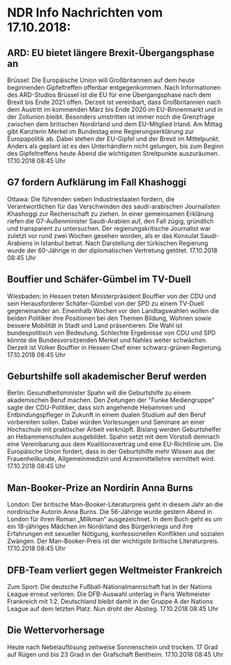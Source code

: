 # NDR Info Nachrichten vom 17.10.2018:


## ARD: EU bietet längere Brexit-Übergangsphase an
Brüssel: Die Europäische Union will Großbritannien auf dem heute beginnenden Gipfeltreffen offenbar entgegenkommen. Nach Informationen des ARD-Studios Brüssel ist die EU für eine Übergangsphase nach dem Brexit bis Ende 2021 offen. Derzeit ist vereinbart, dass Großbritannien nach dem Austritt im kommenden März bis Ende 2020 im EU-Binnenmarkt und in der Zollunion bleibt. Besonders umstritten ist immer noch die Grenzfrage zwischen dem britischen Nordirland und dem EU-Mitglied Irland. Am Mittag gibt Kanzlerin Merkel im Bundestag eine Regierungserklärung zur Europapolitik ab. Dabei stehen der EU-Gipfel und der Brexit im Mittelpunkt. Anders als geplant ist es den Unterhändlern nicht gelungen, bis zum Beginn des Gipfeltreffens heute Abend die wichtigsten Streitpunkte auszuräumen. 17.10.2018 08:45 Uhr 

## G7 fordern Aufklärung im Fall Khashoggi
Ottawa: Die führenden sieben Industriestaaten fordern, die Verantwortlichen für das Verschwinden des saudi-arabischen Journalisten Khashoggi zur Rechenschaft zu ziehen. In einer gemeinsamen Erklärung riefen die G7-Außenminister Saudi-Arabien auf, den Fall zügig, gründlich und transparent zu untersuchen. Der regierungskritische Journalist war zuletzt vor rund zwei Wochen gesehen worden, als er das Konsulat Saudi-Arabiens in Istanbul betrat. Nach Darstellung der türkischen Regierung wurde der 60-Jährige in der diplomatischen Vertretung getötet. 17.10.2018 08:45 Uhr 

## Bouffier und Schäfer-Gümbel im TV-Duell
Wiesbaden: In Hessen treten Ministerpräsident Bouffier von der CDU und sein Herausforderer Schäfer-Gümbel von der SPD zu einem TV-Duell gegeneinander an. Eineinhalb Wochen vor den Landtagswahlen wollen die beiden Politiker ihre Positionen bei den Themen Bildung, Wohnen sowie bessere Mobilität in Stadt und Land präsentieren. Die Wahl ist bundespolitisch von Bedeutung. Schlechte Ergebnisse von CDU und SPD könnte die Bundesvorsitzenden Merkel und Nahles weiter schwächen. Derzeit ist Volker Bouffier in Hessen Chef einer schwarz-grünen Regierung. 17.10.2018 08:45 Uhr 

## Geburtshilfe soll akademischer Beruf werden
Berlin: Gesundheitsminister Spahn will die Geburtshilfe zu einem akademischen Beruf machen. Den Zeitungen der "Funke Mediengruppe" sagte der CDU-Politiker, dass sich angehende Hebammen und Entbindungspfleger in Zukunft in einem dualen Studium auf den Beruf vorbereiten sollen. Dabei würden Vorlesungen und Seminare an einer Hochschule mit praktischer Arbeit verknüpft. Bislang werden Geburtshelfer an Hebammenschulen ausgebildet. Spahn setzt mit dem Vorstoß demnach eine Vereinbarung aus dem Koalitionsvertrag und eine EU-Richtlinie um. Die Europäische Union fordert, dass in der Geburtshilfe mehr Wissen aus der Frauenheilkunde, Allgemeinmedizin und Arzneimittellehre vermittelt wird. 17.10.2018 08:45 Uhr 

## Man-Booker-Prize an Nordirin Anna Burns
London: Der britische Man-Booker-Literaturpreis geht in diesem Jahr an die nordirische Autorin Anna Burns. Die 56-Jährige wurde gestern Abend in London für ihren Roman „Milkman“ ausgezeichnet. In dem Buch geht es um ein 18-jähriges Mädchen im Nordirland des Bürgerkriegs und ihre Erfahrungen mit sexueller Nötigung, konfessionellen Konflikten und sozialen Zwängen. Der Man-Booker-Preis ist der wichtigste britische Literaturpreis. 17.10.2018 08:45 Uhr 

## DFB-Team verliert gegen Weltmeister Frankreich
Zum Sport: 	Die deutsche Fußball-Nationalmannschaft hat in der Nations League erneut verloren. Die DFB-Auswahl unterlag in Paris Weltmeister Frankreich mit 1:2. Deutschland bleibt damit in der Gruppe A der Nations League auf dem letzten Platz. Nun droht der Abstieg. 17.10.2018 08:45 Uhr 

## Die Wettervorhersage
Heute nach Nebelauflösung zeitweise Sonnenschein und trocken. 17 Grad auf Rügen und bis 23 Grad in der Grafschaft Bentheim. 17.10.2018 08:45 Uhr 
